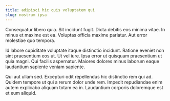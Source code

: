 ```yaml
---
title: adipisci hic quis voluptatem qui
slug: nostrum ipsa
---
```


Consequatur libero quia. Sit incidunt fugit. Dicta debitis eos minima vitae. In minus et maxime est ea. Voluptas officia maxime pariatur. Aut error molestiae quo tempora.

Id labore cupiditate voluptate itaque distinctio incidunt. Ratione eveniet non sint praesentium eos ut. Ut vel iure. Ipsa error ut quisquam praesentium ut quia magni. Qui facilis aspernatur. Maiores dolores minus laborum eaque laudantium sapiente veniam sapiente.

Qui aut ullam sed. Excepturi odit repellendus hic distinctio rem qui ad. Quidem tempore ut qui a rerum dolor unde rem. Impedit repudiandae enim autem explicabo aliquam totam ea in. Laudantium corporis doloremque est et eum aliquid.
